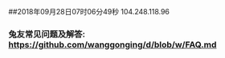 ##2018年09月28日07时06分49秒 104.248.118.96
### 兔友常见问题及解答: https://github.com/wanggonging/d/blob/w/FAQ.md
